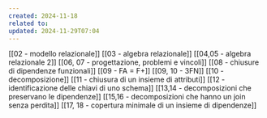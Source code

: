 ```yaml
---
created: 2024-11-18
related to: 
updated: 2024-11-29T07:04
---
```

[[02 - modello relazionale]]
[[03 - algebra relazionale]]
[[04,05 - algebra relazionale 2]]
[[06, 07 - progettazione, problemi e vincoli]]
[[08 - chiusure di dipendenze funzionali]]
[[09 - FA = F+]]
[[09, 10 - 3FN]]
[[10 - decomposizione]]
[[11 - chiusura di un insieme di attributi]]
[[12 - identificazione delle chiavi di uno schema]]
[[13,14 - decomposizioni che preservano le dipendenze]]
[[15,16 - decomposizioni che hanno un join senza perdita]]
[[17, 18 - copertura minimale di un insieme di dipendenze]]